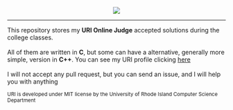 <p align="center">
  <img src="https://dka575ofm4ao0.cloudfront.net/pages-transactional_logos/retina/9144/Rl1qxNZhT5u7Bii1tesO">
</p>

___

This repository stores my **URI Online Judge** accepted solutions during the college classes.<br/>
<br/>
All of them are written in **C**, but some can have a alternative, generally more simple, version in **C++**.
You can see my URI profile clicking [here](https://www.urionlinejudge.com.br/judge/pt/profile/432569)<br/>
<br/>I will not accept any pull request, but you can send an issue, and I will help you with anything<br/>

<sup>URI is developed under MIT license by the University of Rhode Island Computer Science Department</sup>
